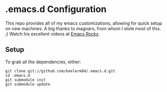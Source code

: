 .emacs.d Configuration
======================

This repo provides all of my emacs customizations, allowing for quick setup on new machines.  A big thanks to magnars, from whom I stole most of this. ;)  Watch his excellent videos at [Emacs Rocks](http://emacsrocks.com).

## Setup

To grab all the dependencies, either:

    git clone git://github.com/keelerm84/.emacs.d.git
    cd .emacs.d
    git submodule init
    git submodule update